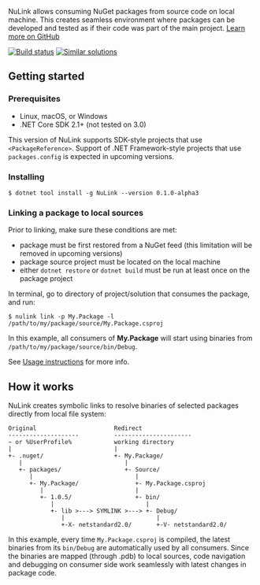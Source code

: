 NuLink allows consuming NuGet packages from source code on local machine. This creates seamless environment where packages can be developed and tested as if their code was part of the main project. [Learn more on GitHub](https://github.com/nwheels-io/NuLink/blob/master/README.md)

[![Build status](https://ci.appveyor.com/api/projects/status/1fn8jkqoyrum4aiq/branch/master?svg=true)](https://ci.appveyor.com/project/felix-b/nulink) [![Similar solutions](https://img.shields.io/badge/inspired%20by-npm%20link-blue.svg)](https://docs.npmjs.com/cli/link)

## Getting started

### Prerequisites

- Linux, macOS, or Windows
- .NET Core SDK 2.1+ (not tested on 3.0)

This version of NuLink supports SDK-style projects that use `<PackageReference>`. Support of .NET Framework-style projects that use `packages.config` is expected in upcoming versions.

### Installing

```
$ dotnet tool install -g NuLink --version 0.1.0-alpha3
```

### Linking a package to local sources

Prior to linking, make sure these conditions are met: 

- package must be first restored from a NuGet feed (this limitation will be removed in upcoming versions)
- package source project must be located on the local machine
- either `dotnet restore` or `dotnet build` must be run at least once on the package project

In terminal, go to directory of project/solution that consumes the package, and run:

```
$ nulink link -p My.Package -l /path/to/my/package/source/My.Package.csproj
```

In this example, all consumers of **My.Package** will start using binaries from `/path/to/my/package/source/bin/Debug`.

See [Usage instructions](https://github.com/nwheels-io/NuLink/blob/master/README.md#Usage-instructions) for more info.

## How it works

NuLink creates symbolic links to resolve binaries of selected packages directly from local file system:

```
Original                      Redirect
--------------------          ----------------------
~ or %UserProfile%            working directory
|                             |
+- .nuget/                    +- My.Package/
   |                             | 
   +- packages/                  +- Source/
      |                             |
      +- My.Package/                +- My.Package.csproj     
         |                          |  
         +- 1.0.5/                  +- bin/
            |                          |
            +- lib >---> SYMLINK >---> +- Debug/
               |                          |
               +-X- netstandard2.0/       +-V- netstandard2.0/
```

In this example, every time `My.Package.csproj` is compiled, the latest binaries from its `bin/Debug` are automatically used by all consumers. Since the binaries are mapped (through .pdb) to local sources, code navigation and debugging on consumer side work seamlessly with latest changes in package code.
